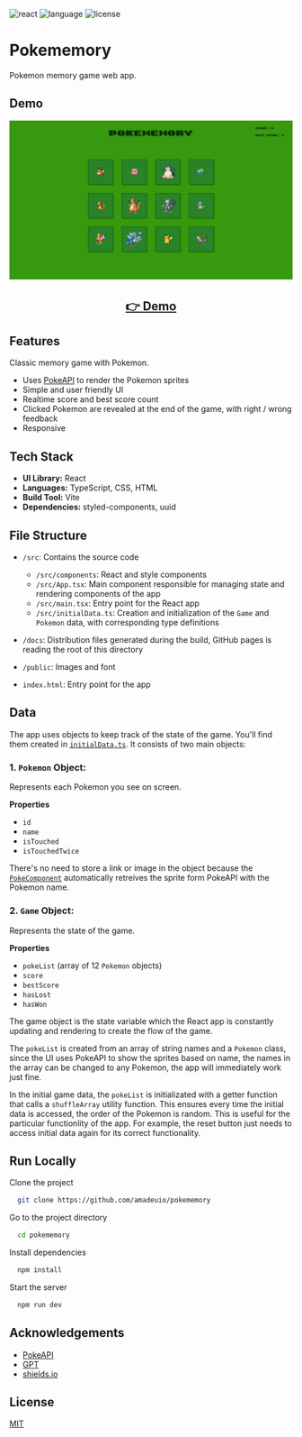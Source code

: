 ![react](https://img.shields.io/badge/UI-React-149eca)
![language](https://img.shields.io/badge/Language-TypeScript-blue)
![license](https://img.shields.io/badge/license-MIT-green)

# Pokememory

Pokemon memory game web app.

## Demo

<p align="center">
  <img src="public/screenshots/screenshot.png" width="650px" alt="screenshot">
</p>
<h2 align="center">
  <a href="https://amadeuio.github.io/pokememory">👉 Demo</a>
</h2>

## Features

Classic memory game with Pokemon.

- Uses [PokeAPI](https://pokeapi.co/) to render the Pokemon sprites
- Simple and user friendly UI
- Realtime score and best score count
- Clicked Pokemon are revealed at the end of the game, with right / wrong feedback
- Responsive

## Tech Stack

- **UI Library:** React
- **Languages:** TypeScript, CSS, HTML
- **Build Tool:** Vite
- **Dependencies:** styled-components, uuid

## File Structure

- `/src`: Contains the source code

  - `/src/components`: React and style components
  - `/src/App.tsx`: Main component responsible for managing state and rendering components of the app
  - `/src/main.tsx`: Entry point for the React app
  - `/src/initialData.ts`: Creation and initialization of the `Game` and `Pokemon` data, with corresponding type definitions

- `/docs`: Distribution files generated during the build, GitHub pages is reading the root of this directory

- `/public`: Images and font

- `index.html`: Entry point for the app

## Data

The app uses objects to keep track of the state of the game. You'll find them created in [`initialData.ts`](/src/initialData.ts). It consists of two main objects:

### 1. `Pokemon` Object:

Represents each Pokemon you see on screen.

**Properties**

- `id`
- `name`
- `isTouched`
- `isTouchedTwice`

There's no need to store a link or image in the object because the [`PokeComponent`](/src/components/PokeComponent.tsx) automatically retreives the sprite form PokeAPI with the Pokemon name.

### 2. `Game` Object:

Represents the state of the game.

**Properties**

- `pokeList` (array of 12 `Pokemon` objects)
- `score`
- `bestScore`
- `hasLost`
- `hasWon`

The game object is the state variable which the React app is constantly updating and rendering to create the flow of the game.

The `pokeList` is created from an array of string names and a `Pokemon` class, since the UI uses PokeAPI to show the sprites based on name, the names in the array can be changed to any Pokemon, the app will immediately work just fine.

In the initial game data, the `pokeList` is initializated with a getter function that calls a `shuffleArray` utility function. This ensures every time the initial data is accessed, the order of the Pokemon is random. This is useful for the particular functionlity of the app. For example, the reset button just needs to access initial data again for its correct functionality.

## Run Locally

Clone the project

```bash
  git clone https://github.com/amadeuio/pokememory
```

Go to the project directory

```bash
  cd pokememory
```

Install dependencies

```bash
  npm install
```

Start the server

```bash
  npm run dev
```

## Acknowledgements

- [PokeAPI](https://pokeapi.co/)
- [GPT](https://chat.openai.com/)
- [shields.io](https://shields.io/)

## License

[MIT](https://choosealicense.com/licenses/mit/)
